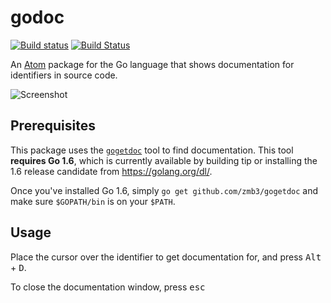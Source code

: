 # godoc

[![Build status](https://ci.appveyor.com/api/projects/status/fh6q7tayuwqqd1sq?svg=true)](https://ci.appveyor.com/project/zmb3/godoc)
[![Build Status](https://travis-ci.org/zmb3/godoc.svg?branch=master)](https://travis-ci.org/zmb3/godoc)

An [Atom](https://atom.io) package for the Go language that shows documentation
for identifiers in source code.

![Screenshot](https://www.dropbox.com/s/0f9o08p4j7yod58/godoc.PNG?raw=1)

## Prerequisites

This package uses the [`gogetdoc`](https://github.com/zmb3/gogetdoc) tool to
find documentation.  This tool **requires Go 1.6**, which is currently available
by building tip or installing the 1.6 release candidate from https://golang.org/dl/.

Once you've installed Go 1.6, simply `go get github.com/zmb3/gogetdoc` and make
sure `$GOPATH/bin` is on your `$PATH`.

## Usage

Place the cursor over the identifier to get documentation for, and press <kbd>Alt</kbd> + <kbd>D</kbd>.

To close the documentation window, press <kbd>esc</kbd>
